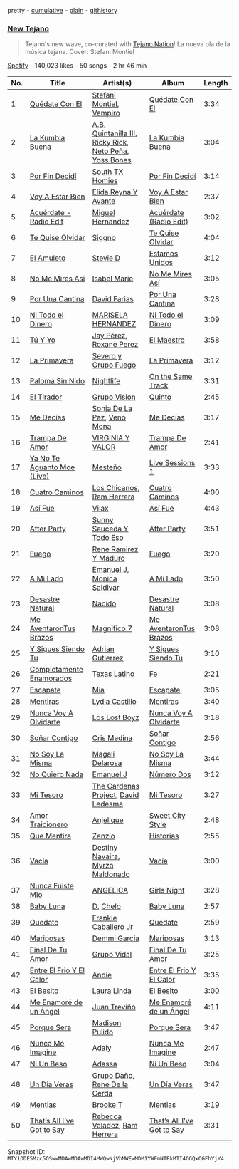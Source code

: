 pretty - [cumulative](/playlists/cumulative/37i9dQZF1DX19FiqS4SYCP.md) - [plain](/playlists/plain/37i9dQZF1DX19FiqS4SYCP) - [githistory](https://github.githistory.xyz/mackorone/spotify-playlist-archive/blob/main/playlists/plain/37i9dQZF1DX19FiqS4SYCP)

### [New Tejano](https://open.spotify.com/playlist/37i9dQZF1DX19FiqS4SYCP)

> Tejano's new wave, co\-curated with <a href="https://tejanonation.net/">Tejano Nation</a>! La nueva ola de la música tejana\. Cover: Stefani Montiel

[Spotify](https://open.spotify.com/user/spotify) - 140,023 likes - 50 songs - 2 hr 46 min

| No. | Title | Artist(s) | Album | Length |
|---|---|---|---|---|
| 1 | [Quédate Con El](https://open.spotify.com/track/11QBmPdodhQsekFGZNYenY) | [Stefani Montiel](https://open.spotify.com/artist/68itzJPfdDLNgLecpEfaHI), [Vampiro](https://open.spotify.com/artist/0tzcColcnmXRisPnbE9VlK) | [Quédate Con El](https://open.spotify.com/album/0VAvg1yg2eL7TmReNFopnt) | 3:34 |
| 2 | [La Kumbia Buena](https://open.spotify.com/track/7nbOH6UIl4bzK4N8xEYt07) | [A.B\. Quintanilla III](https://open.spotify.com/artist/5MP9bH9aUryiKQeUvABLIU), [Ricky Rick](https://open.spotify.com/artist/6BzRBfSDqaGM9lrG0YqO90), [Neto Peña](https://open.spotify.com/artist/0U5RYP2HMdGv2GhicLhkOI), [Yoss Bones](https://open.spotify.com/artist/0SmgVe3giVHaJjGmIz8xA4) | [La Kumbia Buena](https://open.spotify.com/album/28win3IYwvbgwb2D7imb23) | 3:04 |
| 3 | [Por Fin Decidí](https://open.spotify.com/track/3IqyM1UkxCobbGc3uUN0XL) | [South TX Homies](https://open.spotify.com/artist/7yMp1Rpn2cWmZxvK4B95xq) | [Por Fin Decidí](https://open.spotify.com/album/1kgbKExAs7N14nY4nkLyMl) | 3:14 |
| 4 | [Voy A Estar Bien](https://open.spotify.com/track/06LWooYxygsiwZOpDRmDNd) | [Elida Reyna Y Avante](https://open.spotify.com/artist/6FgcIpZBpVNOXHniQX9Oml) | [Voy A Estar Bien](https://open.spotify.com/album/1Y7pop8HETN2A8a7AVISXC) | 2:37 |
| 5 | [Acuérdate \- Radio Edit](https://open.spotify.com/track/2DCtNvMoYlYY3BujKpIxuu) | [Miguel Hernandez](https://open.spotify.com/artist/7BMCqnzzxaHokaimfVVzBF) | [Acuérdate \(Radio Edit\)](https://open.spotify.com/album/6lvLn0vnccMwGKD77kkAcz) | 3:02 |
| 6 | [Te Quise Olvidar](https://open.spotify.com/track/2VNxymCFckL4FxsJ0VEn1q) | [Siggno](https://open.spotify.com/artist/6RTlv2UCWtRggV0rIo5TrN) | [Te Quise Olvidar](https://open.spotify.com/album/7DwEZWWBh00kkpUaFukdyE) | 4:04 |
| 7 | [El Amuleto](https://open.spotify.com/track/686Fy8OcDeIuLSrojeDRdB) | [Stevie D](https://open.spotify.com/artist/5wwbWPiUZIgjYL2Al35scc) | [Estamos Unidos](https://open.spotify.com/album/7bNQ2cpz0PmfR7lQLskJrE) | 3:12 |
| 8 | [No Me Mires Así](https://open.spotify.com/track/0gikv397tFOxDdS3LvniqN) | [Isabel Marie](https://open.spotify.com/artist/1i4JicYEjrRhkORObJYf89) | [No Me Mires Así](https://open.spotify.com/album/56XSJKrTtu8k5SfKTlHI2z) | 3:05 |
| 9 | [Por Una Cantina](https://open.spotify.com/track/3BOfif4vJLha8mEkSXBQGV) | [David Farias](https://open.spotify.com/artist/4sMapIElnnyICCw5HzpElc) | [Por Una Cantina](https://open.spotify.com/album/3lDhrqJKRw8ZjU23TkTWpC) | 3:28 |
| 10 | [Ni Todo el Dinero](https://open.spotify.com/track/32YP9PixXHJNLHvJWDlleP) | [MARISELA HERNANDEZ](https://open.spotify.com/artist/0hpmUWNOBWVBpjOHv54CFZ) | [Ni Todo el Dinero](https://open.spotify.com/album/0cu4MjortdALwwc0C5ImBR) | 3:09 |
| 11 | [Tú Y Yo](https://open.spotify.com/track/36TiDvL5RmBeUs3W7Hh8Pr) | [Jay Pérez](https://open.spotify.com/artist/4YqSt6mlUQUKuPLsMTDWTC), [Roxane Perez](https://open.spotify.com/artist/35fvVqewj6umjnkCVNzV6V) | [El Maestro](https://open.spotify.com/album/6mqGvKuHLqYoAoCSMLkHj2) | 3:58 |
| 12 | [La Primavera](https://open.spotify.com/track/7et8aJ6TWT1tkkz94qAut3) | [Severo y Grupo Fuego](https://open.spotify.com/artist/6KZCZ4IGZLiJpvVysat6F6) | [La Primavera](https://open.spotify.com/album/6sE3Ckmu17RGYHFt2Hn4Hp) | 3:12 |
| 13 | [Paloma Sin Nido](https://open.spotify.com/track/2DWsob6FCQvvqBhgBCzKxW) | [Nightlife](https://open.spotify.com/artist/2Ze33LupiJwJ9L7HusVyg8) | [On the Same Track](https://open.spotify.com/album/2XrPpixSLRPPOWRHEkTc2K) | 3:31 |
| 14 | [El Tirador](https://open.spotify.com/track/72jjeE9Vil9td0fRYrYVtf) | [Grupo Vision](https://open.spotify.com/artist/4WKOljIFPLglGQFFEK2HHJ) | [Quinto](https://open.spotify.com/album/5JYkTglD3KHRoBM3y42tCW) | 2:45 |
| 15 | [Me Decías](https://open.spotify.com/track/4i827y4gh3TA5mgFhCVDov) | [Sonja De La Paz](https://open.spotify.com/artist/4Z8RA77GGwuKlmpv5pLhR3), [Veno Mona](https://open.spotify.com/artist/37IPrPpo8zMf7SZ0qpMJpL) | [Me Decías](https://open.spotify.com/album/0NXgONfNEWQjke0cnaNKkZ) | 3:17 |
| 16 | [Trampa De Amor](https://open.spotify.com/track/57F578ly3EvpEBfFEjyLnr) | [VIRGINIA Y VALOR](https://open.spotify.com/artist/6oMnQnH1MXHBe8KUbr4b5u) | [Trampa De Amor](https://open.spotify.com/album/59hUGuWWDjm6PMXDuJjHq6) | 2:41 |
| 17 | [Ya No Te Aguanto Moe \(Live\)](https://open.spotify.com/track/19XFBzG7g1PgRLGnGkLtZO) | [Mesteño](https://open.spotify.com/artist/4sDNXNlCrk7zHUZTYggE4K) | [Live Sessions 1](https://open.spotify.com/album/5AA8HtoQotv2XEHRyi29tX) | 3:33 |
| 18 | [Cuatro Caminos](https://open.spotify.com/track/5e6sA4oUXLg7RDAgzMrpxr) | [Los Chicanos](https://open.spotify.com/artist/4CtmyXgladHink6882NHrX), [Ram Herrera](https://open.spotify.com/artist/36wLXYkjSzjSqQ41WcVczE) | [Cuatro Caminos](https://open.spotify.com/album/3EBl5JgK5IIjHGYcvebEyE) | 4:00 |
| 19 | [Así Fue](https://open.spotify.com/track/0rFblCCLFidTJBvLzJna19) | [Vilax](https://open.spotify.com/artist/2COneGRGNI8iBBjrYN0xHr) | [Así Fue](https://open.spotify.com/album/0pufIKSnkJQ9LPzaUBrBxf) | 4:43 |
| 20 | [After Party](https://open.spotify.com/track/0fwJhJYyD9tJcroxnKd6ts) | [Sunny Sauceda Y Todo Eso](https://open.spotify.com/artist/2KXYZbOjSl5DpNSFgOqFjP) | [After Party](https://open.spotify.com/album/4OPLsWeoUhOkq1R638KQnW) | 3:51 |
| 21 | [Fuego](https://open.spotify.com/track/72AVNndCkM5kUUcKBS5pjD) | [Rene Ramirez Y Maduro](https://open.spotify.com/artist/6KTFRnm6tChi6OheSZqlJH) | [Fuego](https://open.spotify.com/album/4PYq6JhFzSGwC3ayQxfna6) | 3:20 |
| 22 | [A Mi Lado](https://open.spotify.com/track/0iVFfAlTHQSTTMcLci5OTJ) | [Emanuel J](https://open.spotify.com/artist/3zFXGHNABaAKnak0jm1EDq), [Monica Saldivar](https://open.spotify.com/artist/6DsEG8AZVx2LpveCIwzkMw) | [A Mi Lado](https://open.spotify.com/album/5KPWpRmgFDHChuirQ2UlDf) | 3:50 |
| 23 | [Desastre Natural](https://open.spotify.com/track/5zk1dmLSh2CUHx6GLcFGwZ) | [Nacido](https://open.spotify.com/artist/030pUjPAmGDilkdlhevID5) | [Desastre Natural](https://open.spotify.com/album/1htmaiKnpjjbP3LubmTGDT) | 3:08 |
| 24 | [Me AventaronTus Brazos](https://open.spotify.com/track/7g3iaR8GqMxSu3aoioQVB6) | [Magnifico 7](https://open.spotify.com/artist/6zuG09EcKizF0eInZDECWm) | [Me AventaronTus Brazos](https://open.spotify.com/album/0HyEqogdn00njcAvcERo0U) | 3:08 |
| 25 | [Y Sigues Siendo Tu](https://open.spotify.com/track/0pZhbuOqf3aO7U3scNQFEa) | [Adrian Gutierrez](https://open.spotify.com/artist/4WGAoIeSbercuZ6QRYitic) | [Y Sigues Siendo Tu](https://open.spotify.com/album/1LoHFvlwyybAXlR2uyr7JJ) | 3:10 |
| 26 | [Completamente Enamorados](https://open.spotify.com/track/1BlB8hz7J2RWgfyfPb56IH) | [Texas Latino](https://open.spotify.com/artist/4kPRMVSvX8w6G8bNIOLDaa) | [Fe](https://open.spotify.com/album/0x1psk0bOqvKzFIXg0kKa4) | 2:21 |
| 27 | [Escapate](https://open.spotify.com/track/4BmeGs3pWDmCB060bZlJdq) | [Mia](https://open.spotify.com/artist/1QLoe4M9MBhNEQzOnpO9t5) | [Escapate](https://open.spotify.com/album/5yuEwmyEjOJCRfoln9KZ2c) | 3:05 |
| 28 | [Mentiras](https://open.spotify.com/track/2lrZc4nus9FGtEGVYxUff6) | [Lydia Castillo](https://open.spotify.com/artist/2gG3FWRRb5Tm50fymompvs) | [Mentiras](https://open.spotify.com/album/6VaK942FzmA4EAGJCf9vyu) | 3:40 |
| 29 | [Nunca Voy A Olvidarte](https://open.spotify.com/track/3dgzwhggcd45Rk8yiZNYcb) | [Los Lost Boyz](https://open.spotify.com/artist/6exu6higN1IqyJ8kh5xU7K) | [Nunca Voy A Olvidarte](https://open.spotify.com/album/5aOw2pSfaKj1pgmkXVdkdI) | 3:18 |
| 30 | [Soñar Contigo](https://open.spotify.com/track/271wwJ5SCaRqL9UglOu2KQ) | [Cris Medina](https://open.spotify.com/artist/61wVOp8MGMPQi3ZGvtGKpx) | [Soñar Contigo](https://open.spotify.com/album/79Y5ZqObPz9ggm1LHRZ5ab) | 2:56 |
| 31 | [No Soy La Misma](https://open.spotify.com/track/7auzwz7CpZaWkoImZpJ7nJ) | [Magali Delarosa](https://open.spotify.com/artist/7FadHQQ1vm93uZ6bAg2asc) | [No Soy La Misma](https://open.spotify.com/album/6JQUo2owykXVHzeAcXOqO8) | 3:44 |
| 32 | [No Quiero Nada](https://open.spotify.com/track/4C2BBpBPFGhCPnWTG52kQv) | [Emanuel J](https://open.spotify.com/artist/3zFXGHNABaAKnak0jm1EDq) | [Número Dos](https://open.spotify.com/album/4w2OL4DBZWL2GCb7hqaY07) | 3:12 |
| 33 | [Mi Tesoro](https://open.spotify.com/track/1tIcWX7l6ONDoomJWeizc5) | [The Cardenas Project](https://open.spotify.com/artist/10drv2wv284hpG7j1XLJFt), [David Ledesma](https://open.spotify.com/artist/10BCZee745Q0CYq61V2erB) | [Mi Tesoro](https://open.spotify.com/album/4Y0NtgWtAJvRvgo20xYRHy) | 3:27 |
| 34 | [Amor Traicionero](https://open.spotify.com/track/3NxxwK9L9Rxa8jTnRsh1OP) | [Anjelique](https://open.spotify.com/artist/5rUYI9AFsyUjwAYbQgl6Ww) | [Sweet City Style](https://open.spotify.com/album/0OATyzRpcnzyIwdcQ1W8pb) | 2:48 |
| 35 | [Que Mentira](https://open.spotify.com/track/0uj22DquolnlzugVhJyL3L) | [Zenzio](https://open.spotify.com/artist/6ByST7GNSkwOdZNonKr1Dg) | [Historias](https://open.spotify.com/album/24zRLTmgWMv01DSs1E3eQI) | 2:55 |
| 36 | [Vacía](https://open.spotify.com/track/0MA7XbFRqIB55H7HOLZImY) | [Destiny Navaira](https://open.spotify.com/artist/3od00zk4OBhNuBGEIsqZ6e), [Myrza Maldonado](https://open.spotify.com/artist/4lDrc1fp7FQT0wYguA1cmk) | [Vacía](https://open.spotify.com/album/5VSAXB0RpdLQRdBRQAeP2g) | 3:00 |
| 37 | [Nunca Fuiste Mio](https://open.spotify.com/track/0gP1ympsL6ff8wIqo80eLB) | [ANGELICA](https://open.spotify.com/artist/0pFaDLD1l1EmgZyVSIlZ50) | [Girls Night](https://open.spotify.com/album/41UvCBCVsilTGZF6jgfXyM) | 3:28 |
| 38 | [Baby Luna](https://open.spotify.com/track/2esIHai39DyjOVdATc4IQo) | [D](https://open.spotify.com/artist/3z19maDGixbm2cj9WBaslb), [Chelo](https://open.spotify.com/artist/4vidKEkrzEnYWOuLcglMpw) | [Baby Luna](https://open.spotify.com/album/7k3fAmTcMwvDbT41SsFOPO) | 2:57 |
| 39 | [Quedate](https://open.spotify.com/track/10aPjP4AFszpLKNPoQeJv7) | [Frankie Caballero Jr](https://open.spotify.com/artist/0XjGSfT3w9gccHfxcSFBCR) | [Quedate](https://open.spotify.com/album/2tcNInfjOxe4iJ4tq0V6bb) | 2:59 |
| 40 | [Mariposas](https://open.spotify.com/track/1Wrecl8aAHUDAYvLk40T4A) | [Demmi Garcia](https://open.spotify.com/artist/710H12NnJsInoaPljAMeuu) | [Mariposas](https://open.spotify.com/album/2a8oKOwOI3JO3SDpsvWTWd) | 3:13 |
| 41 | [Final De Tu Amor](https://open.spotify.com/track/2z5Hj2JKmUsQUzQ9TIYRhD) | [Grupo Vidal](https://open.spotify.com/artist/7FCNesSEoaPmxc0eofRG4X) | [Final De Tu Amor](https://open.spotify.com/album/5w9djEjJOX1Fw0wAPcqjCv) | 3:25 |
| 42 | [Entre El Frio Y El Calor](https://open.spotify.com/track/3co2ntpL25hvhBdFPBYi7e) | [Andie](https://open.spotify.com/artist/499w0AaAbuVL9IIHbz0ZYT) | [Entre El Frio Y El Calor](https://open.spotify.com/album/3Wb6WdFhg4n6b2vZ4XSfsb) | 3:35 |
| 43 | [El Besito](https://open.spotify.com/track/7JFf66uFq9EPIw3cpWtW24) | [Laura Linda](https://open.spotify.com/artist/2XvOA1fHrftWGiozWqDE8K) | [El Besito](https://open.spotify.com/album/5vABWrnPksWrN6PPjxpkoK) | 3:00 |
| 44 | [Me Enamoré de un Ángel](https://open.spotify.com/track/7nlh8QxxK8zaEZP4fM34Gd) | [Juan Treviño](https://open.spotify.com/artist/0Gct7JOgXGrHRMaeQNCtvG) | [Me Enamoré de un Ángel](https://open.spotify.com/album/1melzNhjW9NP9TkXDcuJU3) | 4:11 |
| 45 | [Porque Sera](https://open.spotify.com/track/49mlIVwL62ml0RIi01u5RB) | [Madison Pulido](https://open.spotify.com/artist/3uqd6Xta3sWDMEZha0dzwz) | [Porque Sera](https://open.spotify.com/album/3SUWloH93tzFK5eexbgt7L) | 3:47 |
| 46 | [Nunca Me Imagine](https://open.spotify.com/track/6zPsXyvfaNhUn3SUySKbjT) | [Adaly](https://open.spotify.com/artist/032x2zeoMF26XF3TwSXccg) | [Nunca Me Imagine](https://open.spotify.com/album/6fmwfryuaaG0HJ1kuRo3mh) | 2:47 |
| 47 | [Ni Un Beso](https://open.spotify.com/track/2y14VU6cH3CrwW4dK38rlR) | [Adassa](https://open.spotify.com/artist/72kqSqk124Vnl1wtT6q9Fh) | [Ni Un Beso](https://open.spotify.com/album/0XLIIlnNmBnwOnZgvjePLp) | 3:04 |
| 48 | [Un Día Veras](https://open.spotify.com/track/4zsvbSpkG5AXAHp6PeKSIV) | [Grupo Daño](https://open.spotify.com/artist/1MB82Th55brI9PDoanCs9k), [Rene De la Cerda](https://open.spotify.com/artist/1U5bYBgPSlRchxFEWTtlAl) | [Un Día Veras](https://open.spotify.com/album/4p0U6WFwIt5wkFOiC2GAr9) | 3:47 |
| 49 | [Mentias](https://open.spotify.com/track/4aFMxSqCWFOiOShZd1A7pK) | [Brooke T](https://open.spotify.com/artist/0TGrOzaMZ5jiCXcDHffOPQ) | [Mentias](https://open.spotify.com/album/04v5L3ENKr0WXoVGNzTNpv) | 3:19 |
| 50 | [That’s All I’ve Got to Say](https://open.spotify.com/track/5KsPuanYxsDOWzimkg8mpq) | [Rebecca Valadez](https://open.spotify.com/artist/6tdZAJLugGpySw6MoKxaet), [Ram Herrera](https://open.spotify.com/artist/36wLXYkjSzjSqQ41WcVczE) | [That’s All I’ve Got to Say](https://open.spotify.com/album/1NR8IEBqpsCxqD1vLNFD3u) | 3:31 |

Snapshot ID: `MTY1ODE5Mzc5OSwwMDAwMDAwMDI4MWQwNjVhMWEwMDM1YWFmNTRkMTI4OGQxOGFhYjY4`
